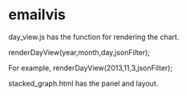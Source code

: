 emailvis
========

day_view.js has the function for rendering the chart.

renderDayView(year,month,day,jsonFilter);

For example, renderDayView(2013,11,3,jsonFilter);

stacked_graph.html has the panel and layout.
